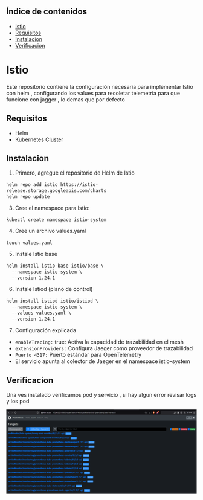 ## Índice de contenidos
* [Istio ](#item1)
* [Requisitos](#item2)
* [Instalacion](#item3)
* [Verificacion](#item4)

<a name="item1"></a>
# Istio 

Este repositorio contiene la configuración necesaria para implementar Istio con helm , configurando los values para recoletar telemetria para que funcione con jagger , lo demas que por defecto

<a name="item1"></a>
## Requisitos

- Helm
- Kubernetes Cluster

<a name="item1"></a>
## Instalacion

1. Primero, agregue el repositorio de Helm de Istio
```
helm repo add istio https://istio-release.storage.googleapis.com/charts
helm repo update
```
3. Cree el namespace para Istio:
```
kubectl create namespace istio-system
```
4. Cree un archivo values.yaml
```
touch values.yaml
```
5. Instale Istio base
```
helm install istio-base istio/base \
  --namespace istio-system \
  --version 1.24.1
```
6. Instale Istiod (plano de control)
```
helm install istiod istio/istiod \
  --namespace istio-system \
  --values values.yaml \
  --version 1.24.1
```
7. Configuración explicada

- `enableTracing:` true: Activa la capacidad de trazabilidad en el mesh
- `extensionProviders:` Configura Jaeger como proveedor de trazabilidad
- `Puerto 4317:` Puerto estándar para OpenTelemetry
- El servicio apunta al colector de Jaeger en el namespace istio-system

## Verificacion

Una ves instalado verificamos pod y servicio , si hay algun error revisar logs y los pod

![istio-1](https://github.com/Andherson333333/robot-shop/blob/master/image/robot-shop-prometues-3.png)









